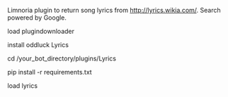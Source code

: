 Limnoria plugin to return song lyrics from http://lyrics.wikia.com/. Search powered by Google.

load plugindownloader

install oddluck Lyrics

cd /your_bot_directory/plugins/Lyrics

pip install -r requirements.txt

load lyrics
